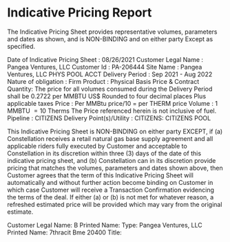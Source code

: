 # Indicative Pricing Report 

The Indicative Pricing Sheet provides representative volumes, parameters and dates as shown, and is NON-BINDING and on either party Except as specified.

Date of Indicative Pricing Sheet : 08/26/2021
Customer Legal Name : Pangea Ventures, LLC
Customer Id : PA-206444
Site Name : Pangea Ventures, LLC PHYS POOL ACCT
Delivery Period : Sep 2021 - Aug 2022
Nature of obligation : Firm
Product : Physical Basis
Price \& Contract Quantity: The price for all volumes consumed during the Delivery Period shall be 0.2722 per MMBTU
US\$ Rounded to four decimal places
Plus applicable taxes
Price : Per MMBtu price/10 = per THERM price
Volume : 1 MMBTU $=10$ Therms
The Price referenced herein is not inclusive of fuel.
Pipeline
: CITIZENS
Delivery Point(s)/Utility : CITIZENS: CITIZENS POOL

This Indicative Pricing Sheet is NON-BINDING on either party EXCEPT, if (a) Constellation receives a retail natural gas base supply agreement and all applicable riders fully executed by Customer and acceptable to Constellation in its discretion within three (3) days of the date of this indicative pricing sheet, and (b) Constellation can in its discretion provide pricing that matches the volumes, parameters and dates shown above, then Customer agrees that the term of this Indicative Pricing Sheet will automatically and without further action become binding on Customer in which case Customer will receive a Transaction Confirmation evidencing the terms of the deal. If either (a) or (b) is not met for whatever reason, a refreshed estimated price will be provided which may vary from the original estimate.

Customer Legal Name:
B
Printed Name:
Type:
Pangea Ventures, LLC
Printed Name: 7thracit Bme 20400
Title:

